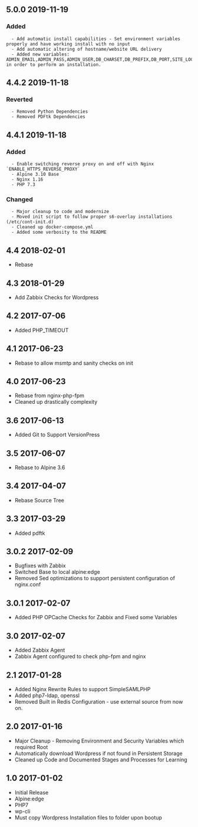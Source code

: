 ## 5.0.0 2019-11-19 <dave at tiredofit dot ca>

   ### Added
      - Add automatic install capabilities - Set environment variables properly and have working install with no input
      - Add automatic altering of hostname/website URL delivery
      - Added new variables: ADMIN_EMAIL,ADMIN_PASS,ADMIN_USER,DB_CHARSET,DB_PREFIX,DB_PORT,SITE_LOCALE,SITE_PORT,SITE_TITLE in order to perform an installation.


## 4.4.2 2019-11-18 <dave at tiredofit dot ca>

   ### Reverted
      - Removed Python Dependencies
      - Removed PDFtk Dependencies


## 4.4.1 2019-11-18 <dave at tiredofit dot ca>

   ### Added
      - Enable switching reverse proxy on and off with Nginx `ENABLE_HTTPS_REVERSE_PROXY`
      - Alpine 3.10 Base
      - Nginx 1.16
      - PHP 7.3

   ### Changed
      - Major cleanup to code and modernize
      - Moved init script to follow proper s6-overlay installations (/etc/cont-init.d)
      - Cleaned up docker-compose.yml
      - Added some verbosity to the README


## 4.4 2018-02-01  <dave at tiredofit dot ca>

* Rebase

## 4.3 2018-01-29  <dave at tiredofit dot ca>

* Add Zabbix Checks for Wordpress

## 4.2 2017-07-06  <dave at tiredofit dot ca>

* Added PHP_TIMEOUT

## 4.1 2017-06-23 <dave at tiredofit dot ca>

* Rebase to allow msmtp and sanity checks on init

## 4.0 2017-06-23 <dave at tiredofit dot ca>

* Rebase from nginx-php-fpm
* Cleaned up drastically complexity


## 3.6 2017-06-13 <dave at tiredofit dot ca>

* Added Git to Support VersionPress

## 3.5 2017-06-07 <dave at tiredofit dot ca>

* Rebase to Alpine 3.6

## 3.4 2017-04-07 <dave at tiredofit dot ca>

* Rebase Source Tree 

## 3.3 2017-03-29 <dave at tiredofit dot ca>

* Added pdftk

## 3.0.2 2017-02-09 <dave at tiredofit dot ca>

* Bugfixes with Zabbix
* Switched Base to local alpine:edge
* Removed Sed optimizations to support persistent configuration of nginx.conf

## 3.0.1 2017-02-07 <dave at tiredofit dot ca>

* Added PHP OPCache Checks for Zabbix and Fixed some Variables

## 3.0 2017-02-07 <dave at tiredofit dot ca>

* Added Zabbix Agent
* Zabbix Agent configured to check php-fpm and nginx


## 2.1 2017-01-28 <dave at tiredofit dot ca>

* Added Nginx Rewrite Rules to support SimpleSAMLPHP 
* Added php7-ldap, openssl
* Removed Built in Redis Configuration - use external source from now on.


## 2.0 2017-01-16 <dave at tiredofit dot ca>

* Major Cleanup - Removing Environment and Security Variables which required Root
* Automatically download Wordpress if not found in Persistent Storage
* Cleaned up Code and Documented Stages and Processes for Learning

## 1.0 2017-01-02 <dave at tiredofit dot ca>

* Initial Release
* Alpine:edge
* PHP7
* wp-cli
* Must copy Wordpress Installation files to folder upon bootup
